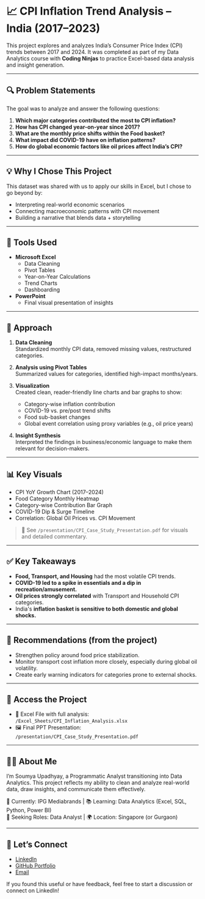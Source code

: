 # 📈 CPI Inflation Trend Analysis – India (2017–2023)

This project explores and analyzes India’s Consumer Price Index (CPI) trends between 2017 and 2024. It was completed as part of my Data Analytics course with **Coding Ninjas** to practice Excel-based data analysis and insight generation.

---

## 🔍 Problem Statements

The goal was to analyze and answer the following questions:

1. **Which major categories contributed the most to CPI inflation?**
2. **How has CPI changed year-on-year since 2017?**
3. **What are the monthly price shifts within the Food basket?**
4. **What impact did COVID-19 have on inflation patterns?**
5. **How do global economic factors like oil prices affect India’s CPI?**

---

## 💡 Why I Chose This Project

This dataset was shared with us to apply our skills in Excel, but I chose to go beyond by:
- Interpreting real-world economic scenarios
- Connecting macroeconomic patterns with CPI movement
- Building a narrative that blends data + storytelling

---

## 🧰 Tools Used

- **Microsoft Excel**
  - Data Cleaning
  - Pivot Tables
  - Year-on-Year Calculations
  - Trend Charts
  - Dashboarding
- **PowerPoint**
  - Final visual presentation of insights

---

## 🧠 Approach

1. **Data Cleaning**  
   Standardized monthly CPI data, removed missing values, restructured categories.

2. **Analysis using Pivot Tables**  
   Summarized values for categories, identified high-impact months/years.

3. **Visualization**  
   Created clean, reader-friendly line charts and bar graphs to show:
   - Category-wise inflation contribution
   - COVID-19 vs. pre/post trend shifts
   - Food sub-basket changes
   - Global event correlation using proxy variables (e.g., oil price years)

4. **Insight Synthesis**  
   Interpreted the findings in business/economic language to make them relevant for decision-makers.

---

## 📊 Key Visuals

- CPI YoY Growth Chart (2017–2024)
- Food Category Monthly Heatmap
- Category-wise Contribution Bar Graph
- COVID-19 Dip & Surge Timeline
- Correlation: Global Oil Prices vs. CPI Movement

> 📁 See `/presentation/CPI_Case_Study_Presentation.pdf` for visuals and detailed commentary.

---

## ✅ Key Takeaways

- **Food, Transport, and Housing** had the most volatile CPI trends.
- **COVID-19 led to a spike in essentials and a dip in recreation/amusement.**
- **Oil prices strongly correlated** with Transport and Household CPI categories.
- India's **inflation basket is sensitive to both domestic and global shocks.**

---

## 📌 Recommendations (from the project)

- Strengthen policy around food price stabilization.
- Monitor transport cost inflation more closely, especially during global oil volatility.
- Create early warning indicators for categories prone to external shocks.

---

## 📎 Access the Project

- 📂 Excel File with full analysis: `/Excel_Sheets/CPI_Inflation_Analysis.xlsx`
- 🖼️ Final PPT Presentation: `/presentation/CPI_Case_Study_Presentation.pdf`

---

## 🧑‍💼 About Me

I’m Soumya Upadhyay, a Programmatic Analyst transitioning into Data Analytics. This project reflects my ability to clean and analyze real-world data, draw insights, and communicate them effectively.

📍 Currently: IPG Mediabrands | 📚 Learning: Data Analytics (Excel, SQL, Python, Power BI)  
📅 Seeking Roles: Data Analyst | 🌍 Location: Singapore (or Gurgaon)

---

## 🔗 Let’s Connect

- [LinkedIn](https://linkedin.com/in/soumyachanderupadhyay)
- [GitHub Portfolio](https://github.com/soumya-upadhyay)  
- [Email](mailto:soumya.upadhyay19@gmail.com)

If you found this useful or have feedback, feel free to start a discussion or connect on LinkedIn!

